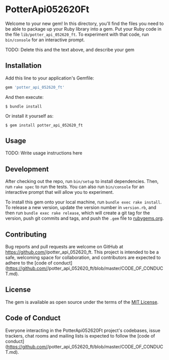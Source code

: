 # PotterApi052620Ft

Welcome to your new gem! In this directory, you'll find the files you need to be able to package up your Ruby library into a gem. Put your Ruby code in the file `lib/potter_api_052620_ft`. To experiment with that code, run `bin/console` for an interactive prompt.

TODO: Delete this and the text above, and describe your gem

## Installation

Add this line to your application's Gemfile:

```ruby
gem 'potter_api_052620_ft'
```

And then execute:

    $ bundle install

Or install it yourself as:

    $ gem install potter_api_052620_ft

## Usage

TODO: Write usage instructions here

## Development

After checking out the repo, run `bin/setup` to install dependencies. Then, run `rake spec` to run the tests. You can also run `bin/console` for an interactive prompt that will allow you to experiment.

To install this gem onto your local machine, run `bundle exec rake install`. To release a new version, update the version number in `version.rb`, and then run `bundle exec rake release`, which will create a git tag for the version, push git commits and tags, and push the `.gem` file to [rubygems.org](https://rubygems.org).

## Contributing

Bug reports and pull requests are welcome on GitHub at https://github.com/<github username>/potter_api_052620_ft. This project is intended to be a safe, welcoming space for collaboration, and contributors are expected to adhere to the [code of conduct](https://github.com/<github username>/potter_api_052620_ft/blob/master/CODE_OF_CONDUCT.md).


## License

The gem is available as open source under the terms of the [MIT License](https://opensource.org/licenses/MIT).

## Code of Conduct

Everyone interacting in the PotterApi052620Ft project's codebases, issue trackers, chat rooms and mailing lists is expected to follow the [code of conduct](https://github.com/<github username>/potter_api_052620_ft/blob/master/CODE_OF_CONDUCT.md).
